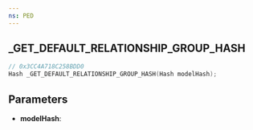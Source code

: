 ```yaml
---
ns: PED
---
```

## _GET_DEFAULT_RELATIONSHIP_GROUP_HASH

```c
// 0x3CC4A718C258BDD0
Hash _GET_DEFAULT_RELATIONSHIP_GROUP_HASH(Hash modelHash);
```

## Parameters
* **modelHash**:
